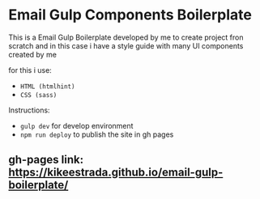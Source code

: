 # Email Gulp Components Boilerplate

This is a Email Gulp Boilerplate developed by me to create project fron scratch and in this case i have a style guide with many UI components created by me

for this i use:
* ```HTML (htmlhint)```
* ```CSS (sass)```

Instructions: 
* ```gulp dev``` for develop environment
* ```npm run deploy``` to publish the site in gh pages

## gh-pages link: https://kikeestrada.github.io/email-gulp-boilerplate/

